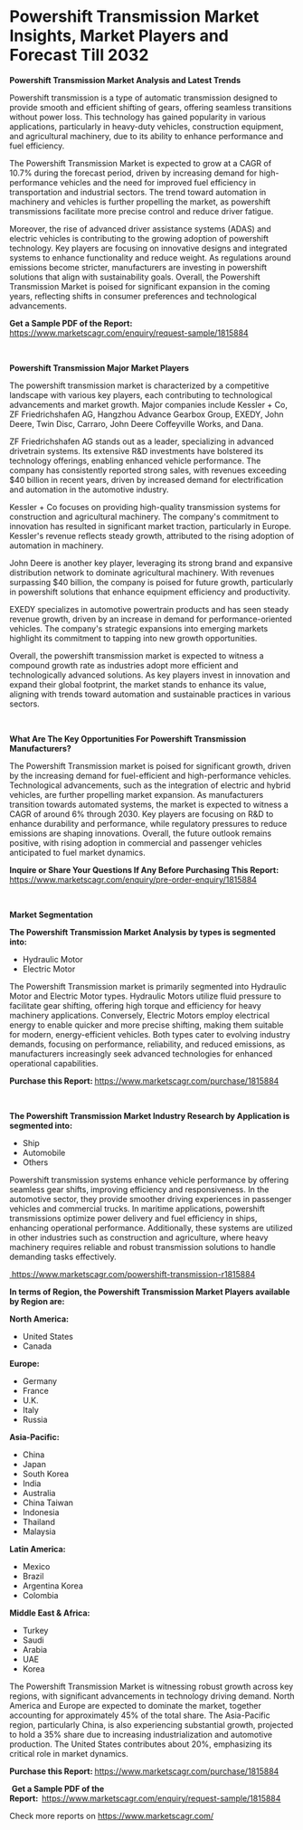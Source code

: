 <p><h1>Powershift Transmission Market Insights, Market Players and Forecast Till 2032</h1></p><p><strong>Powershift Transmission Market Analysis and Latest Trends</strong></p>
<p><p>Powershift transmission is a type of automatic transmission designed to provide smooth and efficient shifting of gears, offering seamless transitions without power loss. This technology has gained popularity in various applications, particularly in heavy-duty vehicles, construction equipment, and agricultural machinery, due to its ability to enhance performance and fuel efficiency.</p><p>The Powershift Transmission Market is expected to grow at a CAGR of 10.7% during the forecast period, driven by increasing demand for high-performance vehicles and the need for improved fuel efficiency in transportation and industrial sectors. The trend toward automation in machinery and vehicles is further propelling the market, as powershift transmissions facilitate more precise control and reduce driver fatigue.</p><p>Moreover, the rise of advanced driver assistance systems (ADAS) and electric vehicles is contributing to the growing adoption of powershift technology. Key players are focusing on innovative designs and integrated systems to enhance functionality and reduce weight. As regulations around emissions become stricter, manufacturers are investing in powershift solutions that align with sustainability goals. Overall, the Powershift Transmission Market is poised for significant expansion in the coming years, reflecting shifts in consumer preferences and technological advancements.</p></p>
<p><strong>Get a Sample PDF of the Report:&nbsp;</strong> <a href="https://www.marketscagr.com/enquiry/request-sample/1815884?utm_campaign=3454&utm_medium=2&utm_source=Github&utm_content=ia&utm_term=10042025&utm_id=powershift-transmission">https://www.marketscagr.com/enquiry/request-sample/1815884</a></p>
<p>&nbsp;</p>
<p><strong>Powershift Transmission Major Market Players</strong></p>
<p><p>The powershift transmission market is characterized by a competitive landscape with various key players, each contributing to technological advancements and market growth. Major companies include Kessler + Co, ZF Friedrichshafen AG, Hangzhou Advance Gearbox Group, EXEDY, John Deere, Twin Disc, Carraro, John Deere Coffeyville Works, and Dana.</p><p>ZF Friedrichshafen AG stands out as a leader, specializing in advanced drivetrain systems. Its extensive R&D investments have bolstered its technology offerings, enabling enhanced vehicle performance. The company has consistently reported strong sales, with revenues exceeding $40 billion in recent years, driven by increased demand for electrification and automation in the automotive industry.</p><p>Kessler + Co focuses on providing high-quality transmission systems for construction and agricultural machinery. The company's commitment to innovation has resulted in significant market traction, particularly in Europe. Kessler's revenue reflects steady growth, attributed to the rising adoption of automation in machinery.</p><p>John Deere is another key player, leveraging its strong brand and expansive distribution network to dominate agricultural machinery. With revenues surpassing $40 billion, the company is poised for future growth, particularly in powershift solutions that enhance equipment efficiency and productivity.</p><p>EXEDY specializes in automotive powertrain products and has seen steady revenue growth, driven by an increase in demand for performance-oriented vehicles. The company's strategic expansions into emerging markets highlight its commitment to tapping into new growth opportunities.</p><p>Overall, the powershift transmission market is expected to witness a compound growth rate as industries adopt more efficient and technologically advanced solutions. As key players invest in innovation and expand their global footprint, the market stands to enhance its value, aligning with trends toward automation and sustainable practices in various sectors.</p></p>
<p>&nbsp;</p>
<p><strong>What Are The Key Opportunities For Powershift Transmission Manufacturers?</strong></p>
<p><p>The Powershift Transmission market is poised for significant growth, driven by the increasing demand for fuel-efficient and high-performance vehicles. Technological advancements, such as the integration of electric and hybrid vehicles, are further propelling market expansion. As manufacturers transition towards automated systems, the market is expected to witness a CAGR of around 6% through 2030. Key players are focusing on R&D to enhance durability and performance, while regulatory pressures to reduce emissions are shaping innovations. Overall, the future outlook remains positive, with rising adoption in commercial and passenger vehicles anticipated to fuel market dynamics.</p></p>
<p><strong>Inquire or Share Your Questions If Any Before Purchasing This Report:</strong> <a href="https://www.marketscagr.com/enquiry/pre-order-enquiry/1815884?utm_campaign=3454&utm_medium=2&utm_source=Github&utm_content=ia&utm_term=10042025&utm_id=powershift-transmission">https://www.marketscagr.com/enquiry/pre-order-enquiry/1815884</a></p>
<p>&nbsp;</p>
<p><strong>Market Segmentation</strong></p>
<p><strong>The Powershift Transmission Market Analysis by types is segmented into:</strong></p>
<p><ul><li>Hydraulic Motor</li><li>Electric Motor</li></ul></p>
<p><p>The Powershift Transmission market is primarily segmented into Hydraulic Motor and Electric Motor types. Hydraulic Motors utilize fluid pressure to facilitate gear shifting, offering high torque and efficiency for heavy machinery applications. Conversely, Electric Motors employ electrical energy to enable quicker and more precise shifting, making them suitable for modern, energy-efficient vehicles. Both types cater to evolving industry demands, focusing on performance, reliability, and reduced emissions, as manufacturers increasingly seek advanced technologies for enhanced operational capabilities.</p></p>
<p><strong>Purchase this Report:&nbsp;</strong><a href="https://www.marketscagr.com/purchase/1815884?utm_campaign=3454&utm_medium=2&utm_source=Github&utm_content=ia&utm_term=10042025&utm_id=powershift-transmission">https://www.marketscagr.com/purchase/1815884</a></p>
<p>&nbsp;</p>
<p><strong>The Powershift Transmission Market Industry Research by Application is segmented into:</strong></p>
<p><ul><li>Ship</li><li>Automobile</li><li>Others</li></ul></p>
<p><p>Powershift transmission systems enhance vehicle performance by offering seamless gear shifts, improving efficiency and responsiveness. In the automotive sector, they provide smoother driving experiences in passenger vehicles and commercial trucks. In maritime applications, powershift transmissions optimize power delivery and fuel efficiency in ships, enhancing operational performance. Additionally, these systems are utilized in other industries such as construction and agriculture, where heavy machinery requires reliable and robust transmission solutions to handle demanding tasks effectively.</p></p>
<p><a href="https://www.marketscagr.com/powershift-transmission-r1815884?utm_campaign=3454&utm_medium=2&utm_source=Github&utm_content=ia&utm_term=10042025&utm_id=powershift-transmission">&nbsp;https://www.marketscagr.com/powershift-transmission-r1815884</a></p>
<p><strong>In terms of Region, the Powershift Transmission Market Players available by Region are:</strong></p>
<p>
    <p> <strong> North America: </strong>
        <ul>
            <li>United States</li>
            <li>Canada</li>
        </ul>
        </p> 
    <p> <strong> Europe: </strong>
        <ul>
            <li>Germany</li>
            <li>France</li>
            <li>U.K.</li>
            <li>Italy</li>
            <li>Russia</li>
        </ul>
        </p> 
    <p> <strong> Asia-Pacific: </strong>
        <ul>
            <li>China</li>
            <li>Japan</li>
            <li>South Korea</li>
            <li>India</li>
            <li>Australia</li>
            <li>China Taiwan</li>
            <li>Indonesia</li>
            <li>Thailand</li>
            <li>Malaysia</li>
        </ul>
        </p> 
    <p> <strong> Latin America: </strong>
        <ul>
            <li>Mexico</li>
            <li>Brazil</li>
            <li>Argentina Korea</li>
            <li>Colombia</li>
        </ul>
        </p> 
    <p> <strong> Middle East & Africa: </strong>
        <ul>
            <li>Turkey</li>
            <li>Saudi</li>
            <li>Arabia</li>
            <li>UAE</li>
            <li>Korea</li>
        </ul>
    </p>
    </p>
<p><p>The Powershift Transmission Market is witnessing robust growth across key regions, with significant advancements in technology driving demand. North America and Europe are expected to dominate the market, together accounting for approximately 45% of the total share. The Asia-Pacific region, particularly China, is also experiencing substantial growth, projected to hold a 35% share due to increasing industrialization and automotive production. The United States contributes about 20%, emphasizing its critical role in market dynamics.</p></p>
<p><strong>Purchase this Report: </strong><a href="https://www.marketscagr.com/purchase/1815884?utm_campaign=3454&utm_medium=2&utm_source=Github&utm_content=ia&utm_term=10042025&utm_id=powershift-transmission">https://www.marketscagr.com/purchase/1815884</a></p>
<p>&nbsp;<strong>Get a Sample PDF of the Report:&nbsp;&nbsp;</strong><a href="https://www.marketscagr.com/enquiry/request-sample/1815884?utm_campaign=3454&utm_medium=2&utm_source=Github&utm_content=ia&utm_term=10042025&utm_id=powershift-transmission">https://www.marketscagr.com/enquiry/request-sample/1815884</a></p>
<p><strong></strong></p>
<p>Check more reports on <a href="https://www.marketscagr.com/?utm_campaign=3454&utm_medium=2&utm_source=Github&utm_content=ia&utm_term=10042025&utm_id=powershift-transmission">https://www.marketscagr.com/</a></p>